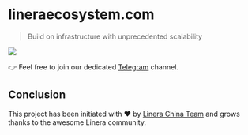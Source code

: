 # lineraecosystem.com

> Build on infrastructure with unprecedented scalability

![](https://user-images.githubusercontent.com/109056914/228534491-c11975d2-19ce-4a78-b1aa-790b4cbb5cee.png)

👉 Feel free to join our dedicated [Telegram](https://t.me/linera_ecosystem) channel.

## Conclusion

This project has been initiated with ❤️ by [Linera China Team](https://t.me/Linera_China) and grows thanks to the awesome Linera community.
